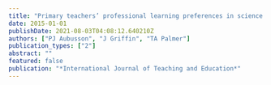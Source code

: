 ```yaml
---
title: "Primary teachers’ professional learning preferences in science and technology"
date: 2015-01-01
publishDate: 2021-08-03T04:08:12.640210Z
authors: ["PJ Aubusson", "J Griffin", "TA Palmer"]
publication_types: ["2"]
abstract: ""
featured: false
publication: "*International Journal of Teaching and Education*"
---
```


